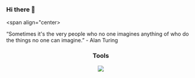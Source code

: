 ### Hi there 👋
<!-- Whoah! You have just found an amazing easter egg -- congrats!  -->
<span align="center>
  <div>
    “Sometimes it's the very people who no one imagines anything of who do the things no one can imagine.” - Alan Turing
  </div>
  <h3 align="center">Tools</h3>
  <div align="center">
    <!-- https://skillicons.dev/ -->
    <img src="https://skillicons.dev/icons?i=linux,bash,aws,docker,cloudflare,py,rust,ts,js,nodejs,npm,neovim,git,jenkins,postman,tailwind,photoshop,postgres,discordjs,&perline=6" />
  </div>
  </span>

</span>
